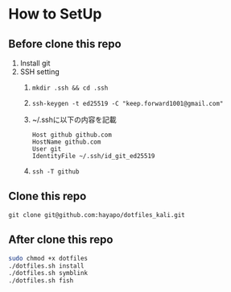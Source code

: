 # How to SetUp

## Before clone this repo

1. Install git
2. SSH setting  
    1. `mkdir .ssh && cd .ssh`
    2. `ssh-keygen -t ed25519 -C "keep.forward1001@gmail.com"`
    3. ~/.sshに以下の内容を記載  

        ```config
        Host github github.com
        HostName github.com
        User git
        IdentityFile ~/.ssh/id_git_ed25519
        ```

    4. `ssh -T github`

## Clone this repo

`git clone git@github.com:hayapo/dotfiles_kali.git`

## After clone this repo

```bash
sudo chmod +x dotfiles
./dotfiles.sh install
./dotfiles.sh symblink
./dotfiles.sh fish
 
```
